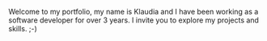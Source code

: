Welcome to my portfolio, my name is Klaudia and I have been working as a software developer for over 3 years. I invite you to explore my projects and skills. ;-)
